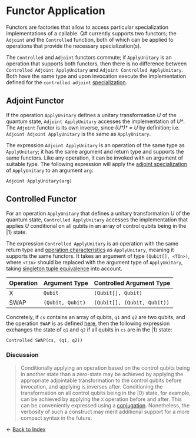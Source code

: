 # Functor Application

Functors are factories that allow to access particular specialization implementations of a callable. Q# currently supports two functors; the `Adjoint` and the `Controlled` function, both of which can be applied to operations that provide the necessary specialization(s). 

The `Controlled` and `Adjoint` functors commute; if `ApplyUnitary` is an operation that supports both functors, then there is no difference between `Controlled Adjoint ApplyUnitary` and `Adjoint Controlled ApplyUnitary`.
Both have the same type and upon invocation execute the implementation defined for the `controlled adjoint` [specialization](https://github.com/microsoft/qsharp-language/blob/main/Specifications/Language/1_ProgramStructure/4_SpecializationDeclarations.md#specialization-declarations).

## Adjoint Functor

If the operation `ApplyUnitary` defines a unitary transformation *U* of the quantum state, `Adjoint ApplyUnitary` accesses the implementation of *U†*. The `Adjoint` functor is its own inverse, since *(U†)† = U* by definition; i.e. `Adjoint Adjoint ApplyUnitary` is the same as `ApplyUnitary`.

The expression `Adjoint ApplyUnitary` is an operation of the same type as `ApplyUnitary`; it has the same argument and return type and supports the same functors. Like any operation, it can be invoked with an argument of suitable type. The following expression will apply the [adjoint specialization](https://github.com/microsoft/qsharp-language/blob/main/Specifications/Language/1_ProgramStructure/4_SpecializationDeclarations.md#specialization-declarations) of `ApplyUnitary` to an argument `arg`:
```qsharp
Adjoint ApplyUnitary(arg) 
```

## Controlled Functor

For an operation `ApplyUnitary` that defines a unitary transformation *U* of the quantum state, `Controlled ApplyUnitary` accesses the implementation that applies *U* conditional on all qubits in an array of control qubits being in the |1⟩ state. 

The expression `Controlled ApplyUnitary` is an operation with the same return type and [operation characteristics](https://github.com/microsoft/qsharp-language/blob/main/Specifications/Language/4_TypeSystem/OperationsAndFunctions.md#operation-characteristics) as `ApplyUnitary`, meaning it supports the same functors.
It takes an argument of type `(Qubit[], <TIn>)`, where `<TIn>` should be replaced with the argument type of `ApplyUnitary`, taking [singleton tuple equivalence](https://github.com/microsoft/qsharp-language/blob/main/Specifications/Language/4_TypeSystem/SingletonTupleEquivalence.md#singleton-tuple-equivalence) into account. 

| Operation | Argument Type | Controlled Argument Type |
| --- | --- | --- |
| X | `Qubit` | `(Qubit[], Qubit)` | 
| SWAP | `(Qubit, Qubit)` | `(Qubit[], (Qubit, Qubit))` |

Concretely, if `cs` contains an array of qubits, `q1` and `q2` are two qubits, and the operation `SWAP` is as defined [here](https://github.com/microsoft/qsharp-language/blob/main/Specifications/Language/1_ProgramStructure/4_SpecializationDeclarations.md#specialization-declarations), then the following expression exchanges the state of `q1` and `q2` if all qubits in `cs` are in the |1⟩ state:
```qsharp
Controlled SWAP(cs, (q1, q2))
```

### Discussion
> Conditionally applying an operation based on the control qubits being in another state than a zero-state may be achieved by applying the appropriate adjointable transformation to the control qubits before invocation, and applying is inverses after. Conditioning the transformation on all control qubits being in the |0⟩ state, for example, can be achieved by applying the `X` operation before and after. This can be conveniently expressed using a [conjugation](https://github.com/microsoft/qsharp-language/blob/main/Specifications/Language/2_Statements/Conjugations.md#conjugations). Nonetheless, the verbosity of such a construct may merit additional support for a more compact syntax in the future.


← [Back to Index](https://github.com/microsoft/qsharp-language/tree/main/Specifications/Language#index)
